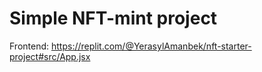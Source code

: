 # Simple NFT-mint project 

Frontend: https://replit.com/@YerasylAmanbek/nft-starter-project#src/App.jsx
